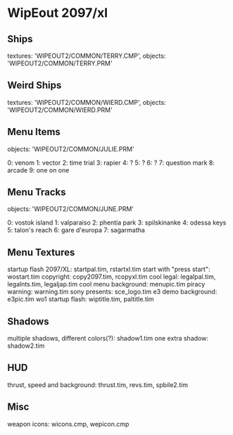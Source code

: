 # WipEout 2097/xl

## Ships

textures: 'WIPEOUT2/COMMON/TERRY.CMP',
objects: 'WIPEOUT2/COMMON/TERRY.PRM'

## Weird Ships

textures: 'WIPEOUT2/COMMON/WIERD.CMP',
objects: 'WIPEOUT2/COMMON/WIERD.PRM'

## Menu Items

objects: 'WIPEOUT2/COMMON/JULIE.PRM'

0: venom
1: vector
2: time trial
3: rapier
4: ?
5: ?
6: ?
7: question mark
8: arcade
9: one on one

## Menu Tracks

objects: 'WIPEOUT2/COMMON/JUNE.PRM'

0: vostok island
1: valparaiso
2: phentia park
3: spilskinanke
4: odessa keys
5: talon's reach
6: gare d'europa
7: sagarmatha

## Menu Textures

startup flash 2097/XL: startpal.tim, rstartxl.tim
start with "press start": wostart.tim
copyright: copy2097.tim, rcopyxl.tim
cool legal: legalpal.tim, legalnts.tim, legaljap.tim
cool menu background: menupic.tim
piracy warning: warning.tim
sony presents: sce_logo.tim
e3 demo background: e3pic.tim
wo1 startup flash: wiptitle.tim, paltitle.tim

## Shadows

multiple shadows, different colors(?): shadow1.tim
one extra shadow: shadow2.tim

## HUD

thrust, speed and background: thrust.tim, revs.tim, spbile2.tim

## Misc

weapon icons: wicons.cmp, wepicon.cmp
